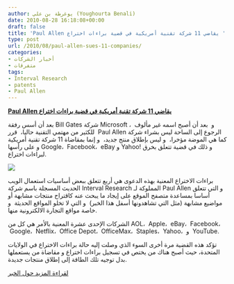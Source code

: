 ```yaml
---
author: يوغرطة بن علي (Youghourta Benali)
date: 2010-08-28 16:18:08+00:00
draft: false
title: 'Paul Allen يقاضي 11 شركة تقنية أمريكية في قضية براءات اختراع '
type: post
url: /2010/08/paul-allen-sues-11-companies/
categories:
- أخبار الشركات
- متفرقات
tags:
- Interval Research
- patents
- Paul Allen
---
```


**[Paul Allen يقاضي 11 شركة تقنية أمريكية في قضية براءات اختراع](https://www.it-scoop.com/2010/08/paul-allen-sues-11-companies/)**




بعد أن أسس رفقة Bill Gates شركة Microsoft ،  و  بعد أن أصبح اسمه غير مألوف للكثير من مهتمي التقنية حاليا،  قرر  Paul Allen الرجوع إلى الساحة ليس بشراء شركة كما هي الموضة مؤخرا،  و ليس بإطلاق منتج جديد،  و إنما بمقاضاة 11 شركة تقنية أمريكية و على رأسها Google،  Facebook،  eBay و Yahoo! و ذلك في قضية تتعلق بخرق لبراءات اختراع.




[![](https://www.it-scoop.com/wp-content/uploads/2010/08/paul-allen.jpg)
](https://www.it-scoop.com/2010/08/paul-allen-sues-11-companies/)


براءات الاختراع المعنية بهذه الدعوى هي أربع تتعلق ببعض أساسيات استعمال الويب الحديث المسجلة باسم شركة Interval Research المملوكة لـ Paul Allen و التي تتعلق أساسا بمساعدة متصفح الموقع على إيجاد ما يبحث عنه كاقتراح منتجات مشابهة أو مواضيع مشابهة (مثل التي تشاهدونها أسفل هذا الخبر)  و التي لا تخلو المواقع الحديثة  و خاصة مواقع التجارة الالكترونية منها.

الشركات الإحدى عشرة المعنية بالأمر هي كل من AOL،  Apple،  eBay،  Facebook،  Google،  Netflix،  Office Depot،  OfficeMax،  Staples،  Yahoo،  و  YouTube.

تؤكد هذه القضية مرة أخرى السوء الذي وصلت إليه حالة براءات الاختراع في الولايات المتحدة، حيث أصبح هناك من يختص في تسجيل براءات اختراع و مقاضاة من يستعملها بدل توجيه تلك الطاقة إلى إطلاق منتجات جديدة.

[لقراءة المزيد حول الخبر](http://www.reuters.com/article/idUSTRE67Q55V20100827)
